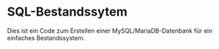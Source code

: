 # SQL-Bestandssytem
Dies ist ein Code zum Erstellen einer MySQL/MariaDB-Datenbank für ein einfaches Bestandssystem.
